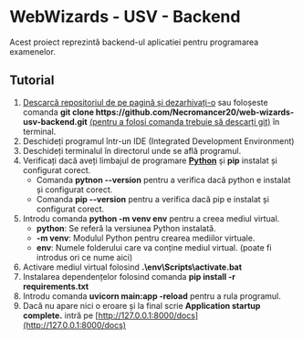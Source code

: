 # WebWizards - USV - Backend
Acest proiect reprezintă backend-ul aplicatiei pentru programarea examenelor.

## Tutorial
1. [Descarcă repositoriul de pe pagină și dezarhivați-o](https://github.com/Necromancer20/web-wizards-usv-backend/tree/main) sau foloșeste comanda **git clone https:\/\/github.com\/Necromancer20\/web-wizards-usv-backend.git** [(pentru a folosi comanda trebuie să descarți git)](https://git-scm.com/downloads) în terminal.
2. Deschideți programul într-un IDE (Integrated Development Environment)
3. Deschideți terminalul în directorul unde se află programul.
4. Verificați dacă aveți limbajul de programare **[Python](https://www.python.org/downloads/)** și **pip** instalat și configurat corect.
    * Comanda **pytnon --version** pentru a verifica dacă python e instalat și configurat corect.
    * Comanda **pip --version** pentru a verifica dacă pip e instalat și configurat corect.
5. Introdu comanda **python -m venv env** pentru a creea mediul virtual.
    * **python**: Se referă la versiunea Python instalată.
    * **-m venv**: Modulul Python pentru crearea mediilor virtuale.
    * **env**: Numele folderului care va conține mediul virtual. (poate fi introdus ori ce nume aici)
6. Activare mediul virtual folosind **.\env\Scripts\activate.bat**
7. Instalarea dependențelor folosind comanda **pip install -r requirements.txt** 
8. Introdu comanda **uvicorn main:app -reload** pentru a rula programul.
9. Dacă nu apare nici o eroare și la final scrie **Application startup complete.** intră pe [http://127.0.0.1:8000/docs](http://127.0.0.1:8000/docs)

